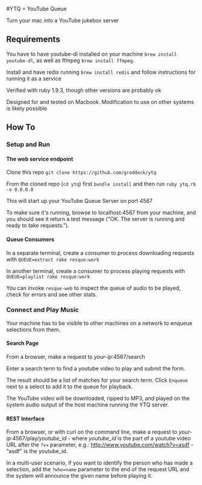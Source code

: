 #YTQ = YouTube Queue

Turn your mac into a YouTube jukebox server

## Requirements

You have to have youtube-dl installed on your machine `brew install youtube-dl`, as well as ffmpeg `brew install ffmpeg`.

Install and have redis running `brew install redis` and follow instructions for running it as a service

Verified with ruby 1.9.3, though other versions are probably ok

Designed for and tested on Macbook. Modification to use on other systems is likely possible

## How To

### Setup and Run

#### The web service endpoint

Clone this repo `git clone https://github.com/groddeck/ytq`

From the cloned repo (`cd ytq`) first `bundle install` and then run `ruby ytq.rb -o 0.0.0.0`

This will start up your YouTube Queue Server on port 4567

To make sure it's running, browse to localhost:4567 from your machine, and you should see it return a test message ("OK. The server is running and ready to take requests.").

#### Queue Consumers

In a separate terminal, create a consumer to process downloading requests with `QUEUE=extract rake resque:work`

In another terminal, create a consumer to process playing requests with `QUEUE=playlist rake resque:work`

You can invoke `resque-web` to inspect the queue of audio to be played, check for errors and see other stats.

### Connect and Play Music

Your machine has to be visible to other machines on a network to enqueue selections from them.

#### Search Page
From a browser, make a request to *your-ip*:4567/search

Enter a search term to find a youtube video to play and submit the form.

The result should be a list of matches for your search term. Click `Enqueue` next to a select to add it to the queue for playback. 

The YouTube video will be downloaded, ripped to MP3, and played on the system audio output of the host machine running the YTQ server.

#### REST Interface
From a browser, or with curl on the command line, make a request to *your-ip*:4567/play/*youtube_id* - where *youtube_id* is the part of a youtube video URL after the `?v=` parameter, e.g.: http://www.youtube.com/watch?v=asdf - "asdf" is the youtube_id.

In a multi-user scenario, if you want to identify the person who has made a selection, add the `?who=name` parameter to the end of the request URL and the system will announce the given name before playing it.
